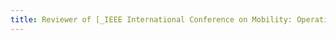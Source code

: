 ```yaml
---
title: Reviewer of [_IEEE International Conference on Mobility: Operations, Services, and Technologies (MOST) 2023_](http://ieeemobility.org/)
---
```

